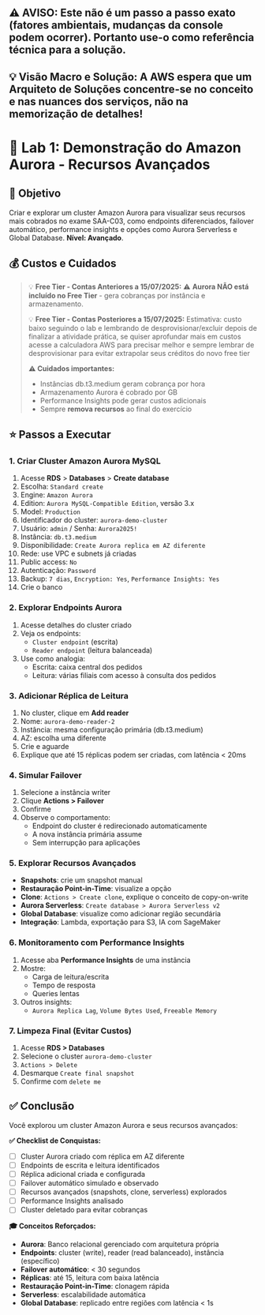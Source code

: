 ## ⚠️ AVISO: Este não é um passo a passo exato (fatores ambientais, mudanças da console podem ocorrer). Portanto use-o como referência técnica para a solução.
## 💡 Visão Macro e Solução: A AWS espera que um Arquiteto de Soluções concentre-se no conceito e nas nuances dos serviços, não na memorização de detalhes!
#
# 🔧 Lab 1: Demonstração do Amazon Aurora - Recursos Avançados

## 🎯 Objetivo

Criar e explorar um cluster Amazon Aurora para visualizar seus recursos mais cobrados no exame SAA-C03, como endpoints diferenciados, failover automático, performance insights e opções como Aurora Serverless e Global Database. **Nível: Avançado**.

## 💰 Custos e Cuidados

> 💡 **Free Tier - Contas Anteriores a 15/07/2025:**
> ⚠️ **Aurora NÃO está incluído no Free Tier** - gera cobranças por instância e armazenamento.
>
> 💡 **Free Tier - Contas Posteriores a 15/07/2025:**
> Estimativa: custo baixo seguindo o lab e lembrando de desprovisionar/excluir depois de finalizar a atividade prática, se quiser aprofundar mais em custos acesse a calculadora AWS para precisar melhor e sempre lembrar de desprovisionar para evitar extrapolar seus créditos do novo free tier
>
> **⚠️ Cuidados importantes:**
> * Instâncias db.t3.medium geram cobrança por hora
> * Armazenamento Aurora é cobrado por GB
> * Performance Insights pode gerar custos adicionais
> * Sempre **remova recursos** ao final do exercício

## ⭐ Passos a Executar

### 1. Criar Cluster Amazon Aurora MySQL

1. Acesse **RDS** > **Databases** > **Create database**
2. Escolha: `Standard create`
3. Engine: `Amazon Aurora`
4. Edition: `Aurora MySQL-Compatible Edition`, versão 3.x
5. Model: `Production`
6. Identificador do cluster: `aurora-demo-cluster`
7. Usuário: `admin` / Senha: `Aurora2025!`
8. Instância: `db.t3.medium`
9. Disponibilidade: `Create Aurora replica em AZ diferente`
10. Rede: use VPC e subnets já criadas
11. Public access: `No`
12. Autenticação: `Password`
13. Backup: `7 dias`, `Encryption: Yes`, `Performance Insights: Yes`
14. Crie o banco

### 2. Explorar Endpoints Aurora

1. Acesse detalhes do cluster criado
2. Veja os endpoints:
   * `Cluster endpoint` (escrita)
   * `Reader endpoint` (leitura balanceada)
3. Use como analogia:
   * Escrita: caixa central dos pedidos
   * Leitura: várias filiais com acesso à consulta dos pedidos

### 3. Adicionar Réplica de Leitura

1. No cluster, clique em **Add reader**
2. Nome: `aurora-demo-reader-2`
3. Instância: mesma configuração primária (db.t3.medium)
4. AZ: escolha uma diferente
5. Crie e aguarde
6. Explique que até 15 réplicas podem ser criadas, com latência < 20ms

### 4. Simular Failover

1. Selecione a instância writer
2. Clique **Actions > Failover**
3. Confirme
4. Observe o comportamento:
   * Endpoint do cluster é redirecionado automaticamente
   * A nova instância primária assume
   * Sem interrupção para aplicações

### 5. Explorar Recursos Avançados

* **Snapshots**: crie um snapshot manual
* **Restauração Point-in-Time**: visualize a opção
* **Clone**: `Actions > Create clone`, explique o conceito de copy-on-write
* **Aurora Serverless**: `Create database > Aurora Serverless v2`
* **Global Database**: visualize como adicionar região secundária
* **Integração**: Lambda, exportação para S3, IA com SageMaker

### 6. Monitoramento com Performance Insights

1. Acesse aba **Performance Insights** de uma instância
2. Mostre:
   * Carga de leitura/escrita
   * Tempo de resposta
   * Queries lentas
3. Outros insights:
   * `Aurora Replica Lag`, `Volume Bytes Used`, `Freeable Memory`

### 7. Limpeza Final (Evitar Custos)

1. Acesse **RDS > Databases**
2. Selecione o cluster `aurora-demo-cluster`
3. `Actions > Delete`
4. Desmarque `Create final snapshot`
5. Confirme com `delete me`

## ✅ Conclusão

Você explorou um cluster Amazon Aurora e seus recursos avançados:

**✅ Checklist de Conquistas:**
- [ ] Cluster Aurora criado com réplica em AZ diferente
- [ ] Endpoints de escrita e leitura identificados
- [ ] Réplica adicional criada e configurada
- [ ] Failover automático simulado e observado
- [ ] Recursos avançados (snapshots, clone, serverless) explorados
- [ ] Performance Insights analisado
- [ ] Cluster deletado para evitar cobranças

**🎓 Conceitos Reforçados:**
* **Aurora**: Banco relacional gerenciado com arquitetura própria
* **Endpoints**: cluster (write), reader (read balanceado), instância (específico)
* **Failover automático**: < 30 segundos
* **Réplicas**: até 15, leitura com baixa latência
* **Restauração Point-in-Time**: clonagem rápida
* **Serverless**: escalabilidade automática
* **Global Database**: replicado entre regiões com latência < 1s
